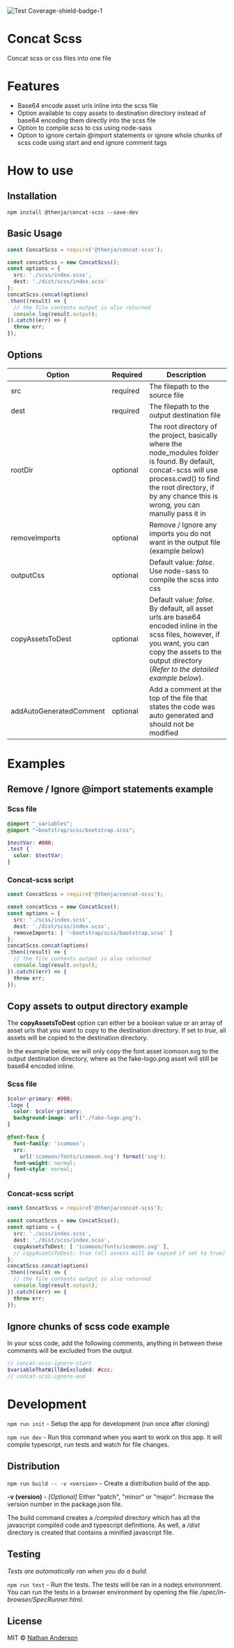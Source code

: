 ![Test Coverage-shield-badge-1](https://img.shields.io/badge/Test%20Coverage-70.34%25-yellow.svg)

# Concat Scss

Concat scss or css files into one file

# Features

* Base64 encode asset urls inline into the scss file
* Option available to copy assets to destination directory instead of base64 encoding them directly into the scss file
* Option to compile scss to css using node-sass
* Option to ignore certain @import statements or ignore whole chunks of scss code using start and end ignore comment tags

# How to use

## Installation 

``npm install @thenja/concat-scss --save-dev``

## Basic Usage

```typescript
const ConcatScss = require('@thenja/concat-scss');

const concatScss = new ConcatScss();
const options = {
  src: './scss/index.scss',
  dest: './dist/scss/index.scss'
};
concatScss.concat(options)
.then((result) => {
  // the file contents output is also returned
  console.log(result.output);
}).catch((err) => {
  throw err;
});
```

## Options

|Option | Required | Description |
|-------|----------|-------------|
|src | required | The filepath to the source file |
|dest | required | The filepath to the output destination file |
|rootDir | optional | The root directory of the project, basically where the node_modules folder is found. By default, concat-scss will use process.cwd() to find the root directory, if by any chance this is wrong, you can manully pass it in |
|removeImports | optional | Remove / Ignore any imports you do not want in the output file (example below) |
|outputCss | optional | Default value: _false_. Use node-sass to compile the scss into css |
|copyAssetsToDest | optional | Default value: _false_. By default, all asset urls are base64 encoded inline in the scss files, however, if you want, you can copy the assets to the output directory (_Refer to the detailed example below_). |
|addAutoGeneratedComment | optional | Add a comment at the top of the file that states the code was auto generated and should not be modified |

# Examples

## Remove / Ignore @import statements example

### Scss file
```scss
@import "_variables";
@import "~bootstrap/scss/bootstrap.scss";

$testVar: #000;
.test {
  color: $testVar;
}
```

### Concat-scss script
```typescript
const ConcatScss = require('@thenja/concat-scss');

const concatScss = new ConcatScss();
const options = {
  src: './scss/index.scss',
  dest: './dist/scss/index.scss',
  removeImports: [ '~bootstrap/scss/bootstrap.scss' ]
};
concatScss.concat(options)
.then((result) => {
  // the file contents output is also returned
  console.log(result.output);
}).catch((err) => {
  throw err;
});
```

## Copy assets to output directory example

The __copyAssetsToDest__ option can either be a boolean value or an array of asset urls that you want to copy to the destination directory. If set to _true_, all assets will be copied to the destination directory.

In the example below, we will only copy the font asset icomoon.svg to the output destination directory, where as the fake-logo.png asset will still be base64 encoded inline.

### Scss file
```scss
$color-primary: #000;
.logo {
  color: $color-primary;
  background-image: url("./fake-logo.png");
}

@font-face {
  font-family: 'icomoon';
  src:
    url('icomoon/fonts/icomoon.svg') format('svg');
  font-weight: normal;
  font-style: normal;
}
```

### Concat-scss script
```typescript
const ConcatScss = require('@thenja/concat-scss');

const concatScss = new ConcatScss();
const options = {
  src: './scss/index.scss',
  dest: './dist/scss/index.scss',
  copyAssetsToDest: [ 'icomoon/fonts/icomoon.svg' ],
  // copyAssetsToDest: true (all assets will be copied if set to true)
};
concatScss.concat(options)
.then((result) => {
  // the file contents output is also returned
  console.log(result.output);
}).catch((err) => {
  throw err;
});
```

## Ignore chunks of scss code example

In your scss code, add the following comments, anything in between these comments will be excluded from the output

```scss
// concat-scss-ignore-start
$variableThatWillBeExcluded: #ccc;
// concat-scss-ignore-end
```


# Development

``npm run init`` - Setup the app for development (run once after cloning)

``npm run dev`` - Run this command when you want to work on this app. It will
compile typescript, run tests and watch for file changes.

## Distribution

``npm run build -- -v <version>`` - Create a distribution build of the app.

__-v (version)__ - _[Optional]_ Either "patch", "minor" or "major". Increase
the version number in the package.json file.

The build command creates a _/compiled_ directory which has all the javascript
compiled code and typescript definitions. As well, a _/dist_ directory is 
created that contains a minified javascript file.

## Testing

_Tests are automatically ran when you do a build._

``npm run test`` - Run the tests. The tests will be ran in a nodejs environment.
You can run the tests in a browser environment by opening the file 
_/spec/in-browser/SpecRunner.html_.

## License

MIT © [Nathan Anderson](https://github.com/nathan-andosen)